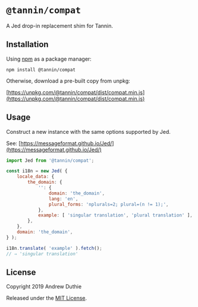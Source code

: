 `@tannin/compat`
================

A Jed drop-in replacement shim for Tannin.

## Installation

Using [npm](https://www.npmjs.com/) as a package manager:

```
npm install @tannin/compat
```

Otherwise, download a pre-built copy from unpkg:

[https://unpkg.com/@tannin/compat/dist/compat.min.js](https://unpkg.com/@tannin/compat/dist/compat.min.js)

## Usage

Construct a new instance with the same options supported by Jed.

See: [https://messageformat.github.io/Jed/](https://messageformat.github.io/Jed/)

```js
import Jed from '@tannin/compat';

const i18n = new Jed( {
	locale_data: {
		the_domain: {
			'': {
				domain: 'the_domain',
				lang: 'en',
				plural_forms: 'nplurals=2; plural=(n != 1);',
			},
			example: [ 'singular translation', 'plural translation' ],
		},
	},
	domain: 'the_domain',
} );

i18n.translate( 'example' ).fetch();
// ⇒ 'singular translation'
```

## License

Copyright 2019 Andrew Duthie

Released under the [MIT License](https://opensource.org/licenses/MIT).
